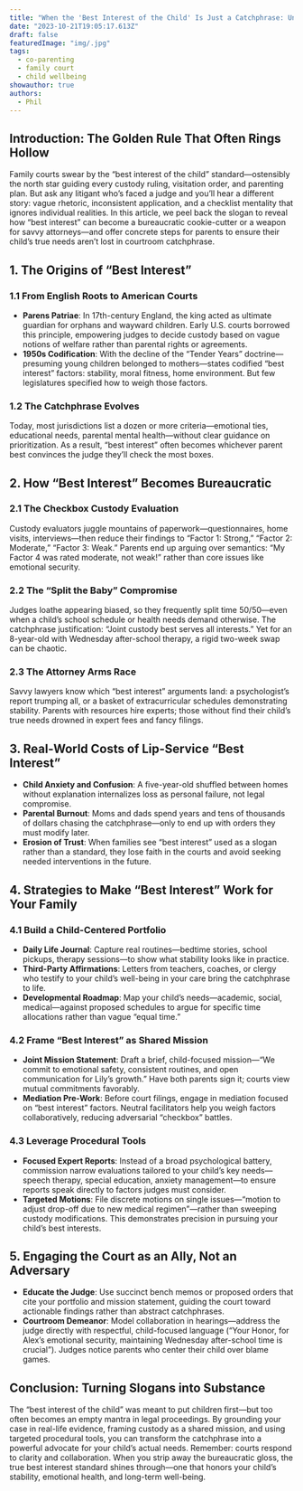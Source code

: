 ```yaml
---
title: "When the 'Best Interest of the Child' Is Just a Catchphrase: Unpacking the Real Impacts on Family Law"
date: "2023-10-21T19:05:17.613Z"
draft: false
featuredImage: "img/.jpg"
tags:
  - co-parenting
  - family court
  - child wellbeing
showauthor: true
authors:
  - Phil
---
```



## Introduction: The Golden Rule That Often Rings Hollow

Family courts swear by the “best interest of the child” standard—ostensibly the north star guiding every custody ruling, visitation order, and parenting plan. But ask any litigant who’s faced a judge and you’ll hear a different story: vague rhetoric, inconsistent application, and a checklist mentality that ignores individual realities. In this article, we peel back the slogan to reveal how “best interest” can become a bureaucratic cookie-cutter or a weapon for savvy attorneys—and offer concrete steps for parents to ensure their child’s true needs aren’t lost in courtroom catchphrase.

## 1. The Origins of “Best Interest”

### 1.1 From English Roots to American Courts  
- **Parens Patriae**: In 17th-century England, the king acted as ultimate guardian for orphans and wayward children. Early U.S. courts borrowed this principle, empowering judges to decide custody based on vague notions of welfare rather than parental rights or agreements.  
- **1950s Codification**: With the decline of the “Tender Years” doctrine—presuming young children belonged to mothers—states codified “best interest” factors: stability, moral fitness, home environment. But few legislatures specified how to weigh those factors.

### 1.2 The Catchphrase Evolves  
Today, most jurisdictions list a dozen or more criteria—emotional ties, educational needs, parental mental health—without clear guidance on prioritization. As a result, “best interest” often becomes whichever parent best convinces the judge they’ll check the most boxes.

## 2. How “Best Interest” Becomes Bureaucratic

### 2.1 The Checkbox Custody Evaluation  
Custody evaluators juggle mountains of paperwork—questionnaires, home visits, interviews—then reduce their findings to “Factor 1: Strong,” “Factor 2: Moderate,” “Factor 3: Weak.” Parents end up arguing over semantics: “My Factor 4 was rated moderate, not weak!” rather than core issues like emotional security.

### 2.2 The “Split the Baby” Compromise  
Judges loathe appearing biased, so they frequently split time 50/50—even when a child’s school schedule or health needs demand otherwise. The catchphrase justification: “Joint custody best serves all interests.” Yet for an 8-year-old with Wednesday after-school therapy, a rigid two-week swap can be chaotic.

### 2.3 The Attorney Arms Race  
Savvy lawyers know which “best interest” arguments land: a psychologist’s report trumping all, or a basket of extracurricular schedules demonstrating stability. Parents with resources hire experts; those without find their child’s true needs drowned in expert fees and fancy filings.

## 3. Real-World Costs of Lip-Service “Best Interest”

- **Child Anxiety and Confusion**: A five-year-old shuffled between homes without explanation internalizes loss as personal failure, not legal compromise.  
- **Parental Burnout**: Moms and dads spend years and tens of thousands of dollars chasing the catchphrase—only to end up with orders they must modify later.  
- **Erosion of Trust**: When families see “best interest” used as a slogan rather than a standard, they lose faith in the courts and avoid seeking needed interventions in the future.

## 4. Strategies to Make “Best Interest” Work for Your Family

### 4.1 Build a Child-Centered Portfolio  
- **Daily Life Journal**: Capture real routines—bedtime stories, school pickups, therapy sessions—to show what stability looks like in practice.  
- **Third-Party Affirmations**: Letters from teachers, coaches, or clergy who testify to your child’s well-being in your care bring the catchphrase to life.  
- **Developmental Roadmap**: Map your child’s needs—academic, social, medical—against proposed schedules to argue for specific time allocations rather than vague “equal time.”

### 4.2 Frame “Best Interest” as Shared Mission  
- **Joint Mission Statement**: Draft a brief, child-focused mission—“We commit to emotional safety, consistent routines, and open communication for Lily’s growth.” Have both parents sign it; courts view mutual commitments favorably.  
- **Mediation Pre-Work**: Before court filings, engage in mediation focused on “best interest” factors. Neutral facilitators help you weigh factors collaboratively, reducing adversarial “checkbox” battles.

### 4.3 Leverage Procedural Tools  
- **Focused Expert Reports**: Instead of a broad psychological battery, commission narrow evaluations tailored to your child’s key needs—speech therapy, special education, anxiety management—to ensure reports speak directly to factors judges must consider.  
- **Targeted Motions**: File discrete motions on single issues—“motion to adjust drop-off due to new medical regimen”—rather than sweeping custody modifications. This demonstrates precision in pursuing your child’s best interests.

## 5. Engaging the Court as an Ally, Not an Adversary

- **Educate the Judge**: Use succinct bench memos or proposed orders that cite your portfolio and mission statement, guiding the court toward actionable findings rather than abstract catchphrases.  
- **Courtroom Demeanor**: Model collaboration in hearings—address the judge directly with respectful, child-focused language (“Your Honor, for Alex’s emotional security, maintaining Wednesday after-school time is crucial”). Judges notice parents who center their child over blame games.

## Conclusion: Turning Slogans into Substance

The “best interest of the child” was meant to put children first—but too often becomes an empty mantra in legal proceedings. By grounding your case in real-life evidence, framing custody as a shared mission, and using targeted procedural tools, you can transform the catchphrase into a powerful advocate for your child’s actual needs. Remember: courts respond to clarity and collaboration. When you strip away the bureaucratic gloss, the true best interest standard shines through—one that honors your child’s stability, emotional health, and long-term well-being.  
